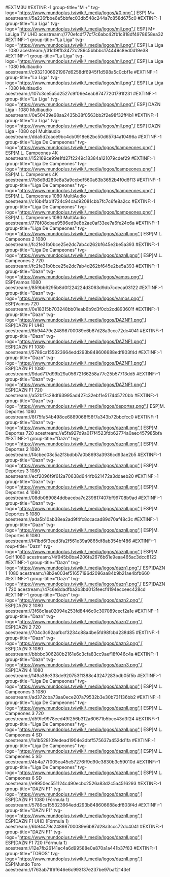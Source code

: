 #EXTM3U
#EXTINF:-1 group-title="M +" tvg-logo="https://www.mundoplus.tv/wiki/_media/logos/#0.png",[ ESP] M+
acestream://5a236fbbe6e5bbfec03db548c244a7c858d675c0
#EXTINF:-1 group-title="La Liga" tvg-logo="https://www.mundoplus.tv/wiki/_media/logos/mll.png",[ ESP] M+ LaLiga TV UHD
acestream://770efcdf77cf7c6abc42fb1c818df4978658ea32
#EXTINF:-1 group-title="La Liga" tvg-logo="https://www.mundoplus.tv/wiki/_media/logos/mll.png",[ ESP] La Liga - 1080 
acestream://31c19ffb3472c289c5bbbbc174449c8ed0d19e38
#EXTINF:-1 group-title="La Liga" tvg-logo="https://www.mundoplus.tv/wiki/_media/logos/mll.png",[ ESP] La Liga - 1080 Multiaudio
acestream://c9321006921967d6258df6945f1d598a5c0cbf1e
#EXTINF:-1 group-title="La Liga" tvg-logo="https://www.mundoplus.tv/wiki/_media/logos/mll.png",[ ESP] La Liga - 1080 Multiaudio
acestream://107c3ce5a5d2527c9f06e4eab87477201791f231
#EXTINF:-1 group-title="La Liga" tvg-logo="https://www.mundoplus.tv/wiki/_media/logos/mll.png",[ ESP] DAZN Liga - 1080 Multiaudio
acestream://0e50439e68aa2435b38f0563bb2f2e98f32ff4b1
#EXTINF:-1 group-title="La Liga" tvg-logo="https://www.mundoplus.tv/wiki/_media/logos/mll.png",[ ESP] DAZN Liga - 1080 op1 Multiaudio
acestream://dda5d2cace9bc4cb0918e62bc50d657d4a10496a
#EXTINF:-1 group-title="Liga De Campeones" tvg-logo="https://www.mundoplus.tv/wiki/_media/logos/lcampeones.png",[ ESP]M.L. Campeones 4K
acestream://152169ce99e1fd27f2249c18384a121079cdef29
#EXTINF:-1 group-title="Liga De Campeones" tvg-logo="https://www.mundoplus.tv/wiki/_media/logos/lcampeones.png",[ ESP]M.L. Campeones 4K
acestream://7b8d9d280e8a3a9ccbdf560a63b3652b4f0d6f13
#EXTINF:-1 group-title="Liga De Campeones" tvg-logo="https://www.mundoplus.tv/wiki/_media/logos/lcampeones.png",[ ESP]M.L. Campeones 1080 MultiAudio
acestream://c16b4fab1f724c94cad92081cbb7fc7c6fe8a2cc
#EXTINF:-1 group-title="Liga De Campeones" tvg-logo="https://www.mundoplus.tv/wiki/_media/logos/lcampeones.png",[ ESP]M.L. Campeones 1080 MultiAudio
acestream://778f08cbae9596ed9e8b2ae0af33ee7a6fe24c6a
#EXTINF:-1 group-title="Liga De Campeones" tvg-logo="https://www.mundoplus.tv/wiki/_media/logos/daznll.png",[ ESP]M.L. Campeones 2 1080
acestream://fc2fe31b0bce25e2dc7ab4d262bf645e2be5a393
#EXTINF:-1 group-title="Liga De Campeones" tvg-logo="https://www.mundoplus.tv/wiki/_media/logos/daznll.png",[ ESP]M.L. Campeones 2 720
acestream://fc2fe31b0bce25e2dc7ab4d262bf645e2be5a393
#EXTINF:-1 group-title="Dazn" tvg-logo="https://www.mundoplus.tv/wiki/_media/logos/vamos.png",[ ESP]Vamos 1080
acestream://859bb6295b8d0f224224d3063d9db7cdeca03122
#EXTINF:-1 group-title="Dazn" tvg-logo="https://www.mundoplus.tv/wiki/_media/logos/vamos.png",[ ESP]Vamos 720
acestream://0e18315b703248bb01eab6b9d3f0cb2cd893601f
#EXTINF:-1 group-title="Dazn" tvg-logo="https://www.mundoplus.tv/wiki/_media/logos/DAZNF1.png",[ ESP]DAZN F1 UHD
acestream://6b94479c24898700089e6b87d28a3ccc72dc4041
#EXTINF:-1 group-title="Dazn" tvg-logo="https://www.mundoplus.tv/wiki/_media/logos/DAZNF1.png",[ ESP]DAZN F1 1080
acestream://5789ca155323664edd293b848606688edf803f4d
#EXTINF:-1 group-title="Dazn" tvg-logo="https://www.mundoplus.tv/wiki/_media/logos/DAZNF1.png",[ ESP]DAZN F1 1080
acestream://9dad717d99b29a05672166258a77c25b57713dd5
#EXTINF:-1 group-title="Dazn" tvg-logo="https://www.mundoplus.tv/wiki/_media/logos/DAZNF1.png",[ ESP]DAZN F1 720
acestream://a52bf7c28df63995ad427c32ebf1e517445720bb
#EXTINF:-1 group-title="Dazn" tvg-logo="https://www.mundoplus.tv/wiki/_media/logos/deportes.png",[ ESP]M. Deportes 1080
acestream://8f75fa54b498ce6889068f56f7a343b72bbcfcc0
#EXTINF:-1 group-title="Dazn" tvg-logo="https://www.mundoplus.tv/wiki/_media/logos/daznll.png",[ ESP]M. Deportes 720
acestream://e5fa927d9a017f4523fdb62774a0aec457985bfa
#EXTINF:-1 group-title="Dazn" tvg-logo="https://www.mundoplus.tv/wiki/_media/logos/daznll.png",[ ESP]M. Deportes 2 1080
acestream://f4cbec08c5a2f3bdbb7a0b8693a3936cd93ae2b5
#EXTINF:-1 group-title="Dazn" tvg-logo="https://www.mundoplus.tv/wiki/_media/logos/daznll.png",[ ESP]M. Deportes 3 1080
acestream://ecf2096f9f612a70638d644fb621472a3ddaeb20
#EXTINF:-1 group-title="Dazn" tvg-logo="https://www.mundoplus.tv/wiki/_media/logos/daznll.png",[ ESP]M. Deportes 4 1080
acestream://08db089084ddbaceba7c239817407bf99708b9ad
#EXTINF:-1 group-title="Dazn" tvg-logo="https://www.mundoplus.tv/wiki/_media/logos/daznll.png",[ ESP]M. Deportes 5 1080
acestream://ada5b10ab38ea2ad9f4fc8ccacad89d70af48c3c
#EXTINF:-1 group-title="Dazn" tvg-logo="https://www.mundoplus.tv/wiki/_media/logos/daznll.png",[ ESP]M. Deportes 6 1080
acestream://f41bd6f3eed3fa2f561e39a9865df8ab354bf486
#EXTINF:-1 roup-title="Dazn" tvg-logo="https://www.mundoplus.tv/wiki/_media/logos/daznll.png",[ ESP]M. Golf 1080
acestream://4f945b0ba4206fa2676b61e9eaa465ac3dcc8122
#EXTINF:-1 group-title="Dazn" tvg-logo="https://www.mundoplus.tv/wiki/_media/logos/dazn1.png",[ ESP]DAZN 1 1080
acestream://8b2e003ef51657196d2096aa84b9b21ae4bfb660
#EXTINF:-1 group-title="Dazn" tvg-logo="https://www.mundoplus.tv/wiki/_media/logos/dazn1.png",[ ESP]DAZN 1 720
acestream://47c6e8dadfba2b3bd013feecf4194ecceec428cd
#EXTINF:-1 group-title="Dazn" tvg-logo="https://www.mundoplus.tv/wiki/_media/logos/dazn2.png",[ ESP]DAZN 2 1080
acestream://3f68c1aa02094e253fd8446c0c307089cecf2a1e
#EXTINF:-1 group-title="Dazn" tvg-logo="https://www.mundoplus.tv/wiki/_media/logos/dazn2.png",[ ESP]DAZN 2 720
acestream://704c3c92aafbcf3234c88a4be5fd98fcbd238d85
#EXTINF:-1 group-title="Dazn" tvg-logo="https://www.mundoplus.tv/wiki/_media/logos/dazn3.png",[ ESP]DAZN 3 1080
acestream://bbbbc306280b2161e6c3cfa83cc9aef18f046c4a
#EXTINF:-1 group-title="Dazn" tvg-logo="https://www.mundoplus.tv/wiki/_media/logos/dazn3.png",[ ESP]DAZN 4 1080
acestream://149a38e333de920753f1388c43247283bdb05f5b
#EXTINF:-1 group-title="Liga De Campeones" tvg-logo="https://www.mundoplus.tv/wiki/_media/logos/daznll.png",[ ESP]M.L. Campeones 3 1080
acestream://ad372cba73aa0ece207a79532b3e30b731136bb2
#EXTINF:-1 group-title="Liga De Campeones" tvg-logo="https://www.mundoplus.tv/wiki/_media/logos/daznll.png",[ ESP]M.L. Campeones 3 720
acestream://d59fe9978eed49f256b312a60671b5bce43d3f24
#EXTINF:-1 group-title="Liga De Campeones" tvg-logo="https://www.mundoplus.tv/wiki/_media/logos/daznll.png",[ ESP]M.L. Campeones 4 SD
acestream://1a1b528109edead1904e3dbff575637a452dd1fa
#EXTINF:-1 group-title="Liga De Campeones" tvg-logo="https://www.mundoplus.tv/wiki/_media/logos/daznll.png",[ ESP]M.L. Campeones 5 SD
acestream://4b4a77f005ea45e57276ff9d90c3830b3c59010d
#EXTINF:-1 group-title="Liga De Campeones" tvg-logo="https://www.mundoplus.tv/wiki/_media/logos/daznll.png",[ ESP]M.L. Campeones 6 SD
acestream://e9950ec551124c490ecbc2526a83d2c5a4516293
#EXTINF:-1 group-title="DAZN F1" tvg-logo="https://www.mundoplus.tv/wiki/_media/logos/daznll.png",[ ESP]DAZN F1 1080 (Fórmula 1)
acestream://5789ca155323664edd293b848606688edf803f4d
#EXTINF:-1 group-title="DAZN F1" tvg-logo="https://www.mundoplus.tv/wiki/_media/logos/daznll.png",[ ESP]DAZN F1 UHD (Fórmula 1)
acestream://6b94479c24898700089e6b87d28a3ccc72dc4041
#EXTINF:-1 group-title="DAZN F1" tvg-logo="https://www.mundoplus.tv/wiki/_media/logos/daznll.png",[ ESP]DAZN F1 720 (Fórmula 1)
acestream://12e7fb26141ec4a6d99588e0e870a1a441b37f83
#EXTINF:-1 group-title="TOROS" tvg-logo="https://www.mundoplus.tv/wiki/_media/logos/daznll.png",[ ESP]Mundo Toro 
acestream://f763ab71f6f646e6c993f37e237be97baf2143ef
